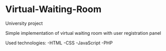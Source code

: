 # Virtual-Waiting-Room
University project

Simple implementation of virtual waiting room with user registration panel

Used technologies:
-HTML
-CSS
-JavaScript
-PHP